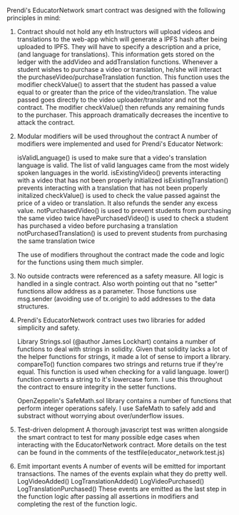 Prendi's EducatorNetwork smart contract was designed with the following principles in mind: 

1. Contract should not hold any eth
    Instructors will upload videos and translations to the web-app which will generate a IPFS hash after being uploaded to IPFS. They will have to specify a description and a price, (and language for translations). This information gets stored on the ledger with the addVideo and addTranslation functions. 
    Whenever a student wishes to purchase a video or translation, he/she will interact the purchaseVideo/purchaseTranslation function. This function uses the modifier checkValue() to assert that the student has passed a value equal to or greater than the price of the video/translation. The value passed goes directly to the video uploader/translator and not the contract. The modifier checkValue() then refunds any remaining funds to the purchaser.
    This approach dramatically decreases the incentive to attack the contract.  

2. Modular modifiers will be used throughout the contract 
    A number of modifiers were implemented and used for Prendi's Educator Network:

    isValidLanguage() is used to make sure that a video's translation language is valid. The list of valid languages came from the most widely spoken languages in the world.
    isExistingVideo() prevents interacting with a video that has not been properly initialized
    isExistingTranslation() prevents interacting with a translation that has not been properly initalized
    checkValue() is used to check the value passed against the price of a video or translation. It also refunds the sender any excess value.
    notPurchasedVideo() is used to prevent students from purchasing the same video twice
    havePurchasedVideo() is used to check a student has purchased a video before purchasing a translation
    notPurchasedTranslation() is used to prevent students from purchasing the same translation twice 

    The use of modifiers throughout the contract made the code and logic for the functions using them much simpler.

3. No outside contracts were referenced as a safety measure. All logic is handled in a single contract. 
    Also worth pointing out that no "setter" functions allow address as a parameter. Those functions use msg.sender (avoiding use of tx.origin) to add addresses to the data structures.

4. Prendi's EducatorNetwork contract uses two libraries for added simplicity and safety.
    
    Library Strings.sol (@author James Lockhart) contains a number of functions to deal with strings in solidity. Given that solidity lacks a lot of the helper functions for strings, it made a lot of sense to import a library.
    compareTo() function compares two strings and returns true if they're equal. This function is used when checking for a valid language.
    lower() function converts a string to it's lowercase form. I use this throughout the contract to ensure integrity in the setter functions.

    OpenZeppelin's SafeMath.sol library contains a number of functions that perform integer operations safely.
    I use SafeMath to safely add and substract without worrying about over/underflow issues.

5. Test-driven delopment
    A thorough javascript test was written alongside the smart contract to test for many possible edge cases when interacting with the EducatorNetwork contract. More details on the test can be found in the comments of the testfile(educator_network.test.js)

6. Emit important events 
    A number of events will be emitted for important transactions. The names of the events explain what they do pretty well.
    LogVideoAdded()
    LogTranslationAdded()
    LogVideoPurchased()
    LogTranslationPurchased()
    These events are emitted as the last step in the function logic after passing all assertions in modifiers and completing the rest of the function logic.